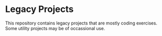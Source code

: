# Legacy Projects

This repository contains legacy projects that are mostly coding exercises. Some utility projects may be of occassional use.
